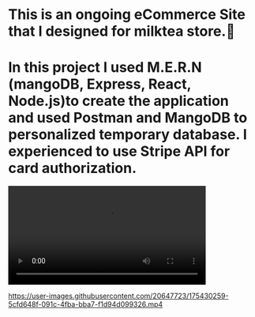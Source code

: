 <h1> This is an ongoing eCommerce Site that I designed for milktea store.🧋 </h1>
<h1> In this project I used M.E.R.N (mangoDB, Express, React, Node.js)to create the application and used Postman and MangoDB to personalized temporary database. I experienced to use Stripe API for card authorization.</h1>

<video width="400" controls autoplay>
    <source src="https://user-images.githubusercontent.com/20647723/175430259-5cfd648f-091c-4fba-bba7-f1d94d099326.mp4)" type="video/mp4">
</video>


https://user-images.githubusercontent.com/20647723/175430259-5cfd648f-091c-4fba-bba7-f1d94d099326.mp4

